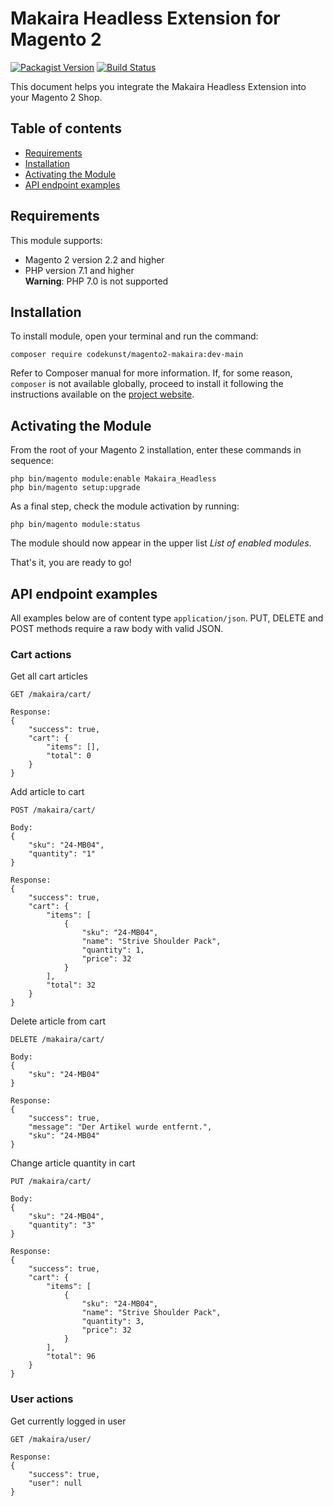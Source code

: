 # Makaira Headless Extension for Magento 2

[![Packagist Version](https://img.shields.io/packagist/v/makaira/magento2-connect)](https://packagist.org/packages/makaira/magento2-connect)
[![Build Status](https://travis-ci.org/makaira/magento2-connect.svg?branch=main)](https://travis-ci.org/makaira/magento2-connect)

This document helps you integrate the Makaira Headless Extension into your Magento 2 Shop.

## Table of contents
- [Requirements](#requirements)
- [Installation](#installation)
- [Activating the Module](#activating-the-module)
- [API endpoint examples](#api-endpoint-examples)

## Requirements

This module supports:

- Magento 2 version 2.2 and higher
- PHP version 7.1 and higher  
  **Warning**: PHP 7.0 is not supported

## Installation

To install module, open your terminal and run the command:

    composer require codekunst/magento2-makaira:dev-main

Refer to Composer manual for more information. If, for some reason, `composer` is not available globally, proceed to install it following the
instructions available on the [project website](https://getcomposer.org/doc/00-intro.md).

## Activating the Module

From the root of your Magento 2 installation, enter these commands in sequence:

    php bin/magento module:enable Makaira_Headless
    php bin/magento setup:upgrade

As a final step, check the module activation by running:

    php bin/magento module:status

The module should now appear in the upper list *List of enabled modules*.

That's it, you are ready to go!

## API endpoint examples

All examples below are of content type `application/json`. PUT, DELETE and POST methods require a raw body with valid JSON. 

### Cart actions

Get all cart articles

    GET /makaira/cart/
    
    Response:
    {
        "success": true,
        "cart": {
            "items": [],
            "total": 0
        }
    }

Add article to cart

    POST /makaira/cart/
    
    Body:
    {
        "sku": "24-MB04",
        "quantity": "1"
    }
    
    Response:
    {
        "success": true,
        "cart": {
            "items": [
                {
                    "sku": "24-MB04",
                    "name": "Strive Shoulder Pack",
                    "quantity": 1,
                    "price": 32
                }
            ],
            "total": 32
        }
    }

Delete article from cart

    DELETE /makaira/cart/
    
    Body:
    {
        "sku": "24-MB04"
    }
    
    Response:
    {
        "success": true,
        "message": "Der Artikel wurde entfernt.",
        "sku": "24-MB04"
    }

Change article quantity in cart

    PUT /makaira/cart/
    
    Body:
    {
        "sku": "24-MB04",
        "quantity": "3"
    }
    
    Response:
    {
        "success": true,
        "cart": {
            "items": [
                {
                    "sku": "24-MB04",
                    "name": "Strive Shoulder Pack",
                    "quantity": 3,
                    "price": 32
                }
            ],
            "total": 96
        }
    }

### User actions

Get currently logged in user

    GET /makaira/user/
    
    Response:
    {
        "success": true,
        "user": null
    }
